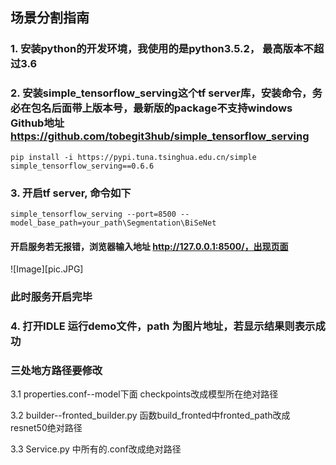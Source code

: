 
## 场景分割指南

### 1. 安装python的开发环境，我使用的是python3.5.2， 最高版本不超过3.6

### 2. 安装simple_tensorflow_serving这个tf server库，安装命令，务必在包名后面带上版本号，最新版的package不支持windows Github地址 https://github.com/tobegit3hub/simple_tensorflow_serving

`pip install -i https://pypi.tuna.tsinghua.edu.cn/simple simple_tensorflow_serving==0.6.6 ` 

### 3. 开启tf server, 命令如下

`simple_tensorflow_serving --port=8500 --model_base_path=your_path\Segmentation\BiSeNet`

#### 开启服务若无报错，浏览器输入地址 http://127.0.0.1:8500/，出现页面
![Image][pic.JPG]

### 此时服务开启完毕

### 4.  打开IDLE 运行demo文件，path 为图片地址，若显示结果则表示成功

###  三处地方路径要修改

3.1 properties.conf--model下面 checkpoints改成模型所在绝对路径

3.2 builder--fronted_builder.py 函数build_fronted中fronted_path改成resnet50绝对路径

3.3  Service.py 中所有的.conf改成绝对路径

